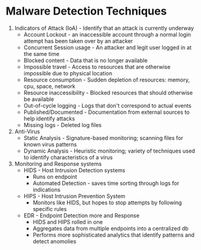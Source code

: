 # Malware Detection Techniques

1. Indicators of Attack (IoA) - Identify that an attack is currently underway
    - Account Lockout - an inaccessible account through a normal login attempt has been taken over by an attacker
	- Concurrent Session usage - An attacker and legit user logged in at the same time
	- Blocked content - Data that is no longer available
	- Impossible travel - Access to resources that are otherwise impossible due to physical location
	- Resource consumption - Sudden depletion of resources: memory, cpu, space, network
	- Resource inaccessibility - Blocked resources that should otherwise be available
	- Out-of-cycle logging - Logs that don't correspond to actual events
	- Published/Documented - Documentation from external sources to help identify attacks
	- Missing logs - Deleted log files
2. Anti-Virus
    - Static Analysis - Signature-based monitoring; scanning files for known virus patterns
    - Dynamic Analysis - Heuristic monitoring; variety of techniques used to identify characteristics of a virus 
3. Monitoring and Response systems
    - HIDS - Host Intrusion Detection systems
	   - Runs on endpoint
	   - Automated Detection - saves time sorting through logs for indications
	- HIPS - Host Intrusion Prevention System
	   - Monitors like HIDS, but hopes to stop attempts by following specific rules
	- EDR - Endpoint Detection more and Response
	   - HIDS and HIPS rolled in one 
	   - Aggregates data from multiple endpoints into a centralized db
	   - Performs more sophisticated analytics that identify patterns and detect anomolies